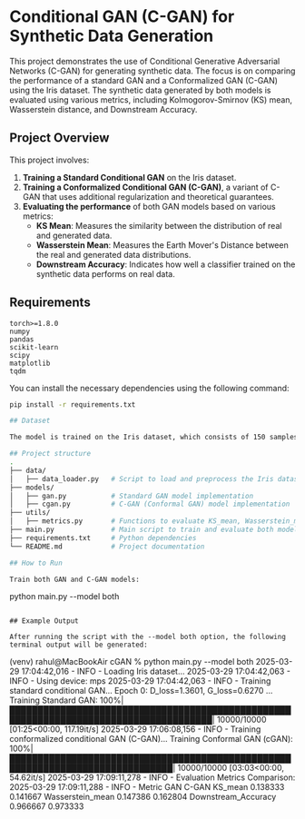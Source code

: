 # Conditional GAN (C-GAN) for Synthetic Data Generation

This project demonstrates the use of Conditional Generative Adversarial Networks (C-GAN) for generating synthetic data. The focus is on comparing the performance of a standard GAN and a Conformalized GAN (C-GAN) using the Iris dataset. The synthetic data generated by both models is evaluated using various metrics, including Kolmogorov-Smirnov (KS) mean, Wasserstein distance, and Downstream Accuracy.

## Project Overview

This project involves:

1. **Training a Standard Conditional GAN** on the Iris dataset.
2. **Training a Conformalized Conditional GAN (C-GAN)**, a variant of C-GAN that uses additional regularization and theoretical guarantees.
3. **Evaluating the performance** of both GAN models based on various metrics:
   - **KS Mean**: Measures the similarity between the distribution of real and generated data.
   - **Wasserstein Mean**: Measures the Earth Mover's Distance between the real and generated data distributions.
   - **Downstream Accuracy**: Indicates how well a classifier trained on the synthetic data performs on real data.

## Requirements
```
torch>=1.8.0
numpy
pandas
scikit-learn
scipy
matplotlib
tqdm
```

You can install the necessary dependencies using the following command:

```bash
pip install -r requirements.txt

## Dataset

The model is trained on the Iris dataset, which consists of 150 samples from three species of Iris flowers. The dataset includes four features: sepal length, sepal width, petal length, and petal width.

## Project structure 
.
├── data/
│   ├── data_loader.py   # Script to load and preprocess the Iris dataset
├── models/
│   ├── gan.py           # Standard GAN model implementation
│   ├── cgan.py          # C-GAN (Conformal GAN) model implementation
├── utils/
│   ├── metrics.py       # Functions to evaluate KS_mean, Wasserstein_mean, Downstream Accuracy
├── main.py              # Main script to train and evaluate both models
├── requirements.txt     # Python dependencies
└── README.md            # Project documentation

## How to Run

Train both GAN and C-GAN models:

```
python main.py --model both
```

## Example Output

After running the script with the --model both option, the following terminal output will be generated:

```
(venv) rahul@MacBookAir cGAN % python main.py --model both
2025-03-29 17:04:42,016 - INFO - Loading Iris dataset...
2025-03-29 17:04:42,063 - INFO - Using device: mps
2025-03-29 17:04:42,063 - INFO - Training standard conditional GAN...
Epoch 0: D_loss=1.3601, G_loss=0.6270
...
Training Standard GAN: 100%|██████████████████████████████████████████████████████████████████████████████████████| 10000/10000 [01:25<00:00, 117.19it/s]
2025-03-29 17:06:08,156 - INFO - Training conformalized conditional GAN (C-GAN)...
Training Conformal GAN (cGAN): 100%|███████████████████████████████████████████████████████████████████████████████| 10000/10000 [03:03<00:00, 54.62it/s]
2025-03-29 17:09:11,278 - INFO - 
Evaluation Metrics Comparison:
2025-03-29 17:09:11,288 - INFO - 
             Metric      GAN    C-GAN
            KS_mean 0.138333 0.141667
   Wasserstein_mean 0.147386 0.162804
Downstream_Accuracy 0.966667 0.973333

```

